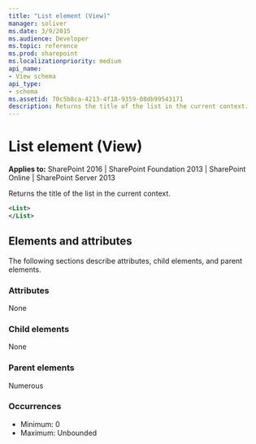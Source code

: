 ```yaml
---
title: "List element (View)"
manager: soliver
ms.date: 3/9/2015
ms.audience: Developer
ms.topic: reference
ms.prod: sharepoint
ms.localizationpriority: medium
api_name:
- View schema
api_type:
- schema
ms.assetid: 70c5b8ca-4213-4f18-9359-08db99543171
description: Returns the title of the list in the current context.
---
```


# List element (View)

**Applies to:** SharePoint 2016 | SharePoint Foundation 2013 | SharePoint Online | SharePoint Server 2013
  
Returns the title of the list in the current context.
  
```XML
<List>
</List>
```

## Elements and attributes

The following sections describe attributes, child elements, and parent elements.

### Attributes

None
   
### Child elements

None
   
### Parent elements

Numerous 
   
### Occurrences

- Minimum: 0
- Maximum: Unbounded 

<br/> 
   

